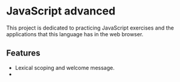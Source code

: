 # JavaScript advanced

This project is dedicated to practicing JavaScript exercises and the applications that this language has in the web browser.

## Features

- Lexical scoping and welcome message.
- 
